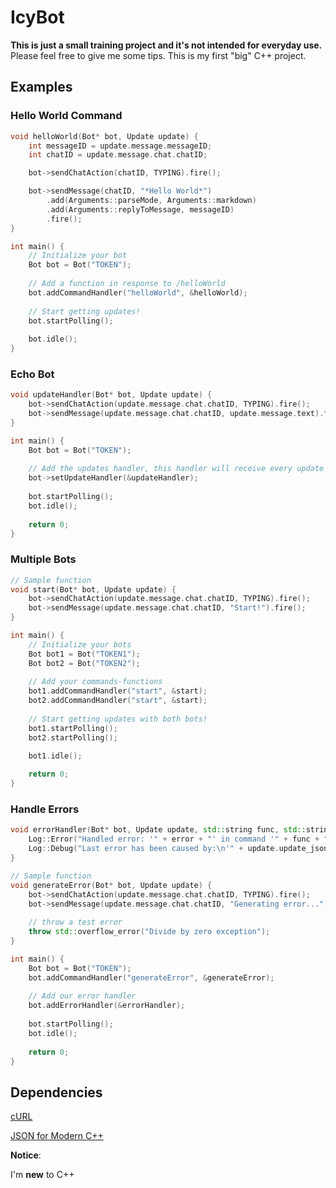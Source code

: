 # IcyBot

**This is just a small training project and it's not intended for everyday use.**
Please feel free to give me some tips.
This is my first "big" C++ project.

## Examples

### Hello World Command
```c++
void helloWorld(Bot* bot, Update update) {
	int messageID = update.message.messageID;
	int chatID = update.message.chat.chatID;

	bot->sendChatAction(chatID, TYPING).fire();

	bot->sendMessage(chatID, "*Hello World*")
		.add(Arguments::parseMode, Arguments::markdown)
		.add(Arguments::replyToMessage, messageID)
		.fire();
}

int main() {
	// Initialize your bot
	Bot bot = Bot("TOKEN");
	
	// Add a function in response to /helloWorld
	bot.addCommandHandler("helloWorld", &helloWorld);
	
	// Start getting updates!
	bot.startPolling();
	
	bot.idle();
}
```

### Echo Bot
```c++
void updateHandler(Bot* bot, Update update) {
	bot->sendChatAction(update.message.chat.chatID, TYPING).fire();
	bot->sendMessage(update.message.chat.chatID, update.message.text).fire();
}

int main() {
	Bot bot = Bot("TOKEN");
	
	// Add the updates handler, this handler will receive every update
	bot->setUpdateHandler(&updateHandler);
	
	bot.startPolling();
	bot.idle();
	
	return 0;
}
```

### Multiple Bots
```c++
// Sample function
void start(Bot* bot, Update update) {
	bot->sendChatAction(update.message.chat.chatID, TYPING).fire();
	bot->sendMessage(update.message.chat.chatID, "Start!").fire();
}

int main() {
	// Initialize your bots
	Bot bot1 = Bot("TOKEN1");
	Bot bot2 = Bot("TOKEN2");
	
	// Add your commands-functions
	bot1.addCommandHandler("start", &start);
	bot2.addCommandHandler("start", &start);
	
	// Start getting updates with both bots!
	bot1.startPolling();
	bot2.startPolling();

	bot1.idle();
	
	return 0;
}
```

### Handle Errors
```c++
void errorHandler(Bot* bot, Update update, std::string func, std::string error) {
	Log::Error("Handled error: '" + error + "' in command '" + func + "'");
	Log::Debug("Last error has been caused by:\n'" + update.update_json.dump(2) + "'");
}

// Sample function
void generateError(Bot* bot, Update update) {
	bot->sendChatAction(update.message.chat.chatID, TYPING).fire();
	bot->sendMessage(update.message.chat.chatID, "Generating error...").fire();
	
	// throw a test error
	throw std::overflow_error("Divide by zero exception");
}

int main() {
	Bot bot = Bot("TOKEN");
	bot.addCommandHandler("generateError", &generateError);
	
	// Add our error handler
	bot.addErrorHandler(&errorHandler);
	
	bot.startPolling();
	bot.idle();
	
	return 0;
}
```

## Dependencies
[cURL](https://github.com/curl/curl)

[JSON for Modern C++](https://github.com/nlohmann/json)



**Notice**:

I'm **new** to C++ 
